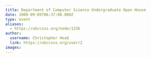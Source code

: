 ```yaml
---
title: Department of Computer Science Undergraduate Open House 
date: 2009-09-05T06:37:00.000Z
type: event
aliases:
  - https://ubccsss.org/node/1256
author:
  username: Christopher Head
  link: https://ubccsss.org/user/2
images:
---
```


